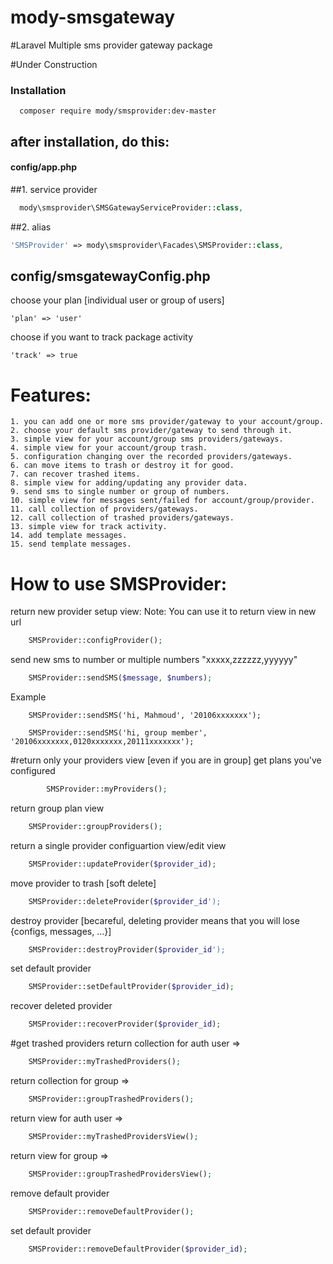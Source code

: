 # mody-smsgateway


#Laravel Multiple sms provider gateway package

#Under Construction

### Installation
      composer require mody/smsprovider:dev-master 


## after installation, do this:

#### config/app.php
  ##1. service provider 
``` php
  mody\smsprovider\SMSGatewayServiceProvider::class,
```
  ##2. alias
  ```php
  'SMSProvider' => mody\smsprovider\Facades\SMSProvider::class,
```
## config/smsgatewayConfig.php

choose your plan [individual user or group of users]
    
    'plan' => 'user'
    
choose if you want to track package activity
    
    'track' => true
    
# Features:
 ```
 1. you can add one or more sms provider/gateway to your account/group.
 2. choose your default sms provider/gateway to send through it.
 3. simple view for your account/group sms providers/gateways.
 4. simple view for your account/group trash.
 5. configuration changing over the recorded providers/gateways.
 6. can move items to trash or destroy it for good.
 7. can recover trashed items.
 8. simple view for adding/updating any provider data.
 9. send sms to single number or group of numbers.
 10. simple view for messages sent/failed for account/group/provider. 
 11. call collection of providers/gateways.
 12. call collection of trashed providers/gateways.
 13. simple view for track activity.
 14. add template messages.
 15. send template messages.
 ```
# How to use SMSProvider:

return new provider setup view:
    Note: You can use it to return view in new url
	
```php
	SMSProvider::configProvider();
```
	
send new sms to number or multiple numbers "xxxxx,zzzzzz,yyyyyy"
```php
	SMSProvider::sendSMS($message, $numbers);
```
Example

		SMSProvider::sendSMS('hi, Mahmoud', '20106xxxxxxx');
	
		SMSProvider::sendSMS('hi, group member', '20106xxxxxxx,0120xxxxxxx,20111xxxxxxx');
		
#return only your providers view [even if you are in group]
get plans you've configured
``` php
		SMSProvider::myProviders();
```
	
return group plan view
	
```php
	SMSProvider::groupProviders();
```
return a single provider configuartion view/edit view
```php
	SMSProvider::updateProvider($provider_id);
```
	
move provider to trash [soft delete]  
```php
	SMSProvider::deleteProvider($provider_id');
```
	
destroy provider [becareful, deleting provider means that you will lose {configs, messages, ...}]
```php
	SMSProvider::destroyProvider($provider_id');
```

set default provider
```php
	SMSProvider::setDefaultProvider($provider_id);
```
	
recover deleted provider
```php
	SMSProvider::recoverProvider($provider_id);
```
	
#get trashed providers 
return collection for auth user => 
```php
	SMSProvider::myTrashedProviders();
```
return collection for group => 
```php
	SMSProvider::groupTrashedProviders();
```
return view for auth user => 
```php
	SMSProvider::myTrashedProvidersView();
```
return view for group => 
```php
	SMSProvider::groupTrashedProvidersView();
```
		
remove default provider 
```php
	SMSProvider::removeDefaultProvider();
```
		
set default provider 
```php
	SMSProvider::removeDefaultProvider($provider_id);
```
